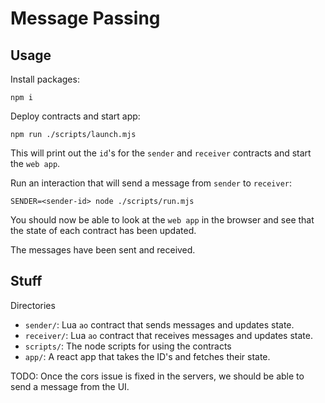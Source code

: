 # Message Passing

## Usage

Install packages:

`npm i`

Deploy contracts and start app:

`npm run ./scripts/launch.mjs`

This will print out the `id`'s for the `sender` and `receiver` contracts and start the `web app`.

Run an interaction that will send a message from `sender` to `receiver`:

`SENDER=<sender-id> node ./scripts/run.mjs`

You should now be able to look at the `web app` in the browser and see that the state of each contract has been updated.

The messages have been sent and received.

## Stuff

Directories

- `sender/`: Lua `ao` contract that sends messages and updates state.
- `receiver/`: Lua `ao` contract that receives messages and updates state.
- `scripts/`: The node scripts for using the contracts
- `app/`: A react app that takes the ID's and fetches their state.

TODO: Once the cors issue is fixed in the servers, we should be able to send a message from the UI.